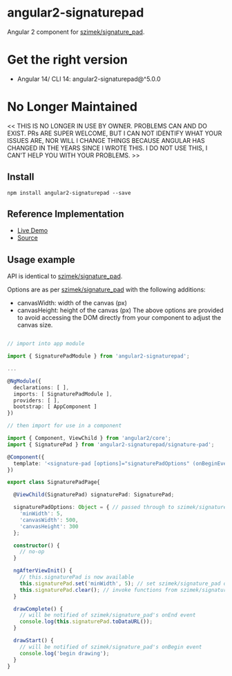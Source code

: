 # angular2-signaturepad
Angular 2 component for [szimek/signature_pad](https://www.npmjs.com/package/signature_pad).

# Get the right version
- Angular 14/ CLI 14: angular2-signaturepad@^5.0.0

# No Longer Maintained
<< THIS IS NO LONGER IN USE BY OWNER. PROBLEMS CAN AND DO EXIST. PRs ARE SUPER WELCOME, BUT I CAN NOT IDENTIFY WHAT YOUR ISSUES ARE, NOR WILL I CHANGE THINGS BECAUSE ANGULAR HAS CHANGED IN THE YEARS SINCE I WROTE THIS. I DO NOT USE THIS, I CAN'T HELP YOU WITH YOUR PROBLEMS. >>

## Install
`npm install angular2-signaturepad --save`

## Reference Implementation

* [Live Demo](http://lathonez.com/angular2-signaturepad-demo/)
* [Source](https://github.com/lathonez/angular2-signaturepad-demo)

## Usage example

API is identical to [szimek/signature_pad](https://www.npmjs.com/package/signature_pad).

Options are as per [szimek/signature_pad](https://www.npmjs.com/package/signature_pad) with the following additions:
* canvasWidth: width of the canvas (px)
* canvasHeight: height of the canvas (px)
The above options are provided to avoid accessing the DOM directly from your component to adjust the canvas size.

```typescript

// import into app module

import { SignaturePadModule } from 'angular2-signaturepad';

...

@NgModule({
  declarations: [ ],
  imports: [ SignaturePadModule ],
  providers: [ ],
  bootstrap: [ AppComponent ]
})

// then import for use in a component

import { Component, ViewChild } from 'angular2/core';
import { SignaturePad } from 'angular2-signaturepad/signature-pad';

@Component({
  template: '<signature-pad [options]="signaturePadOptions" (onBeginEvent)="drawStart()" (onEndEvent)="drawComplete()"></signature-pad>'
})

export class SignaturePadPage{

  @ViewChild(SignaturePad) signaturePad: SignaturePad;

  signaturePadOptions: Object = { // passed through to szimek/signature_pad constructor
    'minWidth': 5,
    'canvasWidth': 500,
    'canvasHeight': 300
  };

  constructor() {
    // no-op
  }

  ngAfterViewInit() {
    // this.signaturePad is now available
    this.signaturePad.set('minWidth', 5); // set szimek/signature_pad options at runtime
    this.signaturePad.clear(); // invoke functions from szimek/signature_pad API
  }

  drawComplete() {
    // will be notified of szimek/signature_pad's onEnd event
    console.log(this.signaturePad.toDataURL());
  }

  drawStart() {
    // will be notified of szimek/signature_pad's onBegin event
    console.log('begin drawing');
  }
}
```
